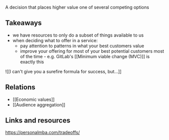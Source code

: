 A decision that places higher value one of several competing options

## Takeaways
- we have resources to only do a subset of things available to us
- when deciding what to offer in a service:
	- pay attention to patterns in what your best customers value
	- improve your offering for most of your best potential customers most of the time - e.g. GitLab's [[Minimum viable change (MVC)]] is exactly this

![[I can't give you a surefire formula for success, but...]]

## Relations
- [[Economic values]]
- [[Audience aggregation]]

## Links and resources
https://personalmba.com/tradeoffs/